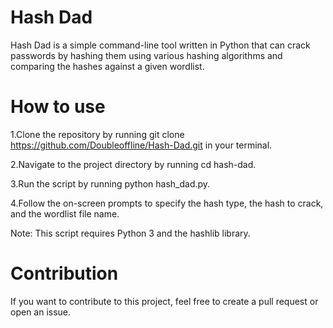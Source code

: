 # Hash Dad

Hash Dad is a simple command-line tool written in Python that can crack passwords by hashing them using various hashing algorithms and comparing the hashes against a given wordlist.

# How to use

1.Clone the repository by running git clone https://github.com/Doubleoffline/Hash-Dad.git in your terminal.

2.Navigate to the project directory by running cd hash-dad.

3.Run the script by running python hash_dad.py.

4.Follow the on-screen prompts to specify the hash type, the hash to crack, and the wordlist file name.

Note: This script requires Python 3 and the hashlib library.

# Contribution
If you want to contribute to this project, feel free to create a pull request or open an issue.
